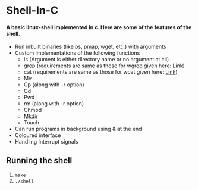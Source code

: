 # Shell-In-C

#### A basic linux-shell implemented in c. Here are some of the features of the shell. 


* Run inbuilt binaries (like ps, pmap, wget, etc.) with arguments
* Custom implementations of the following functions 
  * ls (Argument is either directory name or no argument at all)
  * grep (requirements are same as those for wgrep given here: [Link](https://github.com/remzi-arpacidusseau/ostep-projects/tree/master/initial-utilities)) 
  * cat (requirements are same as those for wcat given here: [Link](https://github.com/remzi-arpacidusseau/ostep-projects/tree/master/initial-utilities))
  * Mv
  * Cp (along with -r option)
  * Cd
  * Pwd
  * rm (along with -r option)
  * Chmod
  * Mkdir
  * Touch 
* Can run programs in background using & at the end 
* Coloured interface
* Handling Interrupt signals 
## Running the shell

1. `make`
2. `./shell`
